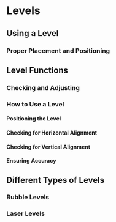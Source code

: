 # Levels
## Using a Level
### Proper Placement and Positioning
## Level Functions
### Checking and Adjusting
### How to Use a Level
#### Positioning the Level
#### Checking for Horizontal Alignment
#### Checking for Vertical Alignment
#### Ensuring Accuracy
## Different Types of Levels
### Bubble Levels
### Laser Levels